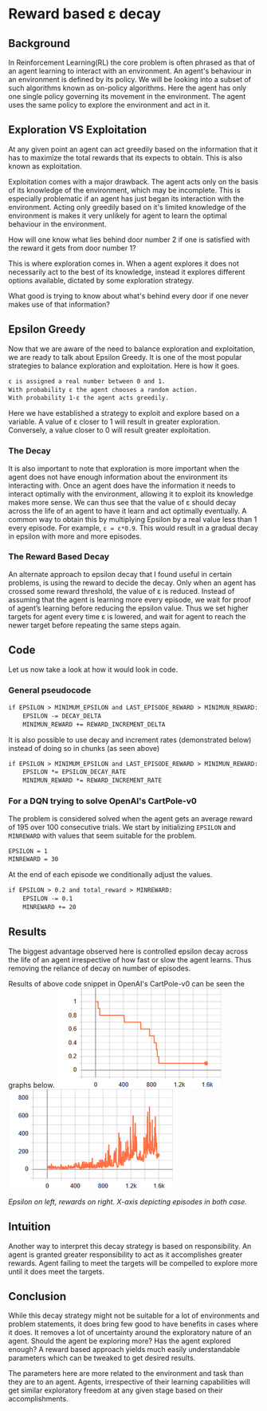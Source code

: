 # Reward based ε decay


## Background

In Reinforcement Learning(RL) the core problem is often phrased as that of an agent learning to interact with an environment.
An agent's behaviour in an environment is defined by its policy. We will be looking into a subset of such algorithms known as on-policy algorithms.
Here the agent has only one single policy governing its movement in the environment. The agent uses the same policy to explore the environment and act in it.



## Exploration VS Exploitation

At any given point an agent can act greedily based on the information that it has to maximize the total rewards that its expects to obtain. This is also known as exploitation.

Exploitation comes with a major drawback. The agent acts only on the basis of its knowledge of the environment, which may be incomplete. This is especially problematic if an agent has just began its interaction with the environment. Acting only greedily based on it's limited knowledge of the environment is makes it very unlikely for agent to learn the optimal behaviour in the environment.

How will one know what lies behind door number 2 if one is satisfied with the reward it gets from door number 1?

This is where exploration comes in. When a agent explores it does not necessarily act to the best of its knowledge, instead it explores different options available, dictated by some exploration strategy.

What good is trying to know about what's behind every door if one never makes use of that information?

## Epsilon Greedy

Now that we are aware of the need to balance exploration and exploitation, we are ready to talk about Epsilon Greedy.
It is one of the most popular strategies to balance exploration and exploitation. Here is how it goes.

```markdown
ε is assigned a real number between 0 and 1.
With probability ε the agent chooses a random action.
With probability 1-ε the agent acts greedily.
```

Here we have established a strategy to exploit and explore based on a variable.
A value of ε closer to 1 will result in greater exploration.
Conversely, a value closer to 0 will result greater exploitation.


### The Decay

It is also important to note that exploration is more important when the agent does not have enough information about the environment its interacting with. Once an agent does have the information it needs to interact optimally with the environment, allowing it to exploit its knowledge makes more sense.
We can thus see that the value of ε should decay across the life of an agent to have it learn and act optimally eventually.
A common way to obtain this by multiplying Epsilon by a real value less than 1 every episode. For example, `ε = ε*0.9`. This would result in a gradual decay in epsilon with more and more episodes.



### The Reward Based Decay

An alternate approach to epsilon decay that I found useful in certain problems, is using the reward to decide the decay.
Only when an agent has crossed some reward threshold, the value of ε is reduced. Instead of assuming that the agent is learning more every episode, we wait for proof of agent’s learning before reducing the epsilon value. Thus we set higher targets for agent every time ε is lowered, and wait for agent to reach the newer target before repeating the same steps again.



## Code

Let us now take a look at how it would look in code.

### General pseudocode

```markdown
if EPSILON > MINIMUM_EPSILON and LAST_EPISODE_REWARD > MINIMUN_REWARD:    
    EPSILON -= DECAY_DELTA    
    MINIMUN_REWARD += REWARD_INCREMENT_DELTA
```

It is also possible to use decay and increment rates (demonstrated below) instead of doing so in chunks (as seen above)

```markdown
if EPSILON > MINIMUM_EPSILON and LAST_EPISODE_REWARD > MINIMUN_REWARD:    
    EPSILON *= EPSILON_DECAY_RATE   
    MINIMUN_REWARD *= REWARD_INCREMENT_RATE
```

### For a DQN trying to solve OpenAI's CartPole-v0

The problem is considered solved when the agent gets an average reward of 195 over 100 consecutive trials.
We start by initializing `EPSILON` and `MINREWARD` with values that seem suitable for the problem.

```markdown
EPSILON = 1
MINREWARD = 30
```

At the end of each episode we conditionally adjust the values.

```markdown
if EPSILON > 0.2 and total_reward > MINREWARD:    
    EPSILON -= 0.1    
    MINREWARD += 20

```


## Results

The biggest advantage observed here is controlled epsilon decay across the life of an agent irrespective of how fast or slow the agent learns. Thus removing the reliance of decay on number of episodes.

Results of above code snippet in OpenAI's CartPole-v0 can be seen the graphs below.
![Epsilon Decay](edecay_graphs/run1/epsilon.png)
![Rewards](edecay_graphs/run1/reward.png)

_Epsilon on left, rewards on right. X-axis depicting episodes in both case._


## Intuition

Another way to interpret this decay strategy is based on responsibility. An agent is granted greater responsibility to act as it accomplishes greater rewards. Agent failing to meet the targets will be compelled to explore more until it does meet the targets.



## Conclusion

While this decay strategy might not be suitable for a lot of environments and problem statements, it does bring few good to have benefits in cases where it does.
It removes a lot of uncertainty around the exploratory nature of an agent.
Should the agent be exploring more? Has the agent explored enough?
A reward based approach yields much easily understandable parameters which can be tweaked to get desired results.

The parameters here are more related to the environment and task than they are to an agent.
Agents, irrespective of their learning capabilities will get similar exploratory freedom at any given stage based on their accomplishments.
